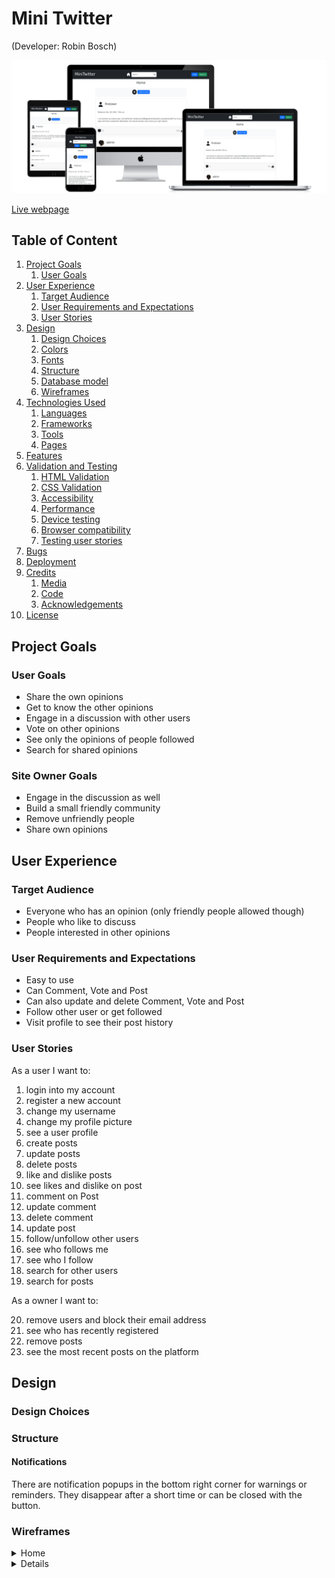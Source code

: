 # Mini Twitter

(Developer: Robin Bosch)

![Mockup image](docs/mockup-preview.png)

[Live webpage](https://ci-pp4-mini-twitter.herokuapp.com/)

## Table of Content

1. [Project Goals](#project-goals)
    1. [User Goals](#user-goals)
2. [User Experience](#user-experience)
    1. [Target Audience](#target-audience)
    2. [User Requirements and Expectations](#user-requirements-and-expectations)
    3. [User Stories](#user-stories)
3. [Design](#design)
    1. [Design Choices](#design-choices)
    2. [Colors](#colors)
    3. [Fonts](#fonts)
    4. [Structure](#structure)
    4. [Database model](#database-model)
    5. [Wireframes](#wireframes)
4. [Technologies Used](#technologies-used)
    1. [Languages](#languages)
    2. [Frameworks](#frameworks)
    3. [Tools](#tools)
    4. [Pages](#pages)
5. [Features](#features)
6. [Validation and Testing](#validation-and-testing)
    1. [HTML Validation](#html-validation)
    2. [CSS Validation](#css-validation)
    3. [Accessibility](#accessibility)
    4. [Performance](#performance)
    5. [Device testing](#device-testing)
    6. [Browser compatibility](#browser-compatibility)
    7. [Testing user stories](#testing-user-stories)
7. [Bugs](#bugs)
8. [Deployment](#deployment)
9. [Credits](#credits)
    1. [Media](#media)
    2. [Code](#code)
    3. [Acknowledgements](#acknowledgements)
10. [License](#license)

## Project Goals

### User Goals

- Share the own opinions
- Get to know the other opinions
- Engage in a discussion with other users
- Vote on other opinions
- See only the opinions of people followed
- Search for shared opinions

### Site Owner Goals

- Engage in the discussion as well
- Build a small friendly community
- Remove unfriendly people
- Share own opinions

## User Experience

### Target Audience

- Everyone who has an opinion (only friendly people allowed though)
- People who like to discuss
- People interested in other opinions

### User Requirements and Expectations

- Easy to use
- Can Comment, Vote and Post
- Can also update and delete Comment, Vote and Post
- Follow other user or get followed
- Visit profile to see their post history

### User Stories

As a user I want to:

1. login into my account
2. register a new account
3. change my username
4. change my profile picture
5. see a user profile
6. create posts
7. update posts
8. delete posts
9. like and dislike posts
10. see likes and dislike on post
11. comment on Post
12. update comment
13. delete comment
14. update post
15. follow/unfollow other users
16. see who follows me
17. see who I follow
18. search for other users
19. search for posts

As a owner I want to:

20. remove users and block their email address
21. see who has recently registered
22. remove posts
23. see the most recent posts on the platform

## Design

### Design Choices

### Structure

#### Notifications

There are notification popups in the bottom right corner for warnings or reminders. They disappear after a short time or can be closed with the button.

### Wireframes

<details>
 <summary>Home</summary>
 <img src="docs/wireframes/home.png">
</details>
<details>

## Technologies Used  

### Languages

- HTML  
- CSS
- Python
- JavaScript

### Frameworks

- [Django](https://www.djangoproject.com/)
- [Bootstrap](https://getbootstrap.com/)
- [Font Awesome](https://fontawesome.com/icons)

### Python libraries

- cloudinary==1.30.0
- dj-database-url==1.2.0
- dj3-cloudinary-storage==0.0.6
- Django==4.1.4
- django-cloudinary-storage==0.3.0
- gunicorn==20.1.0
- Pillow==9.3.0
- psycopg2==2.9.5
- pycodestyle==2.10.0
- pylint==2.15.9
- python-dotenv==0.21.0

### Tools

- [Git](https://git-scm.com/)
- [GitHub](https://github.com/)
- [diagrams.net](https://www.diagrams.net/)
- [Visual Studio Code](https://code.visualstudio.com/)
- [Balsamiq](https://balsamiq.com/)

## Features

## Validation and Testing

### HTML Validation

All HTML validation tests have been passed.  

<details>
 <summary>Index page</summary>
 <img src="docs/validation/html/index-validation.png">
</details>

<details>
 <summary>404 page</summary>
 <img src="docs/validation/html/404-validation.png">
</details>

### CSS Validation

The full website gets errors in the CSS validation test from the font awesome framework.  
Validating the single files passes the tests.  
Variables can't be validated, they show up as warnings.  

<details>
 <summary>Modals CSS</summary>
 <img src="docs/validation/css/modals.png">
</details>

<details>
 <summary>Reset CSS</summary>
 <img src="docs/validation/css/reset.png">
</details>

<details>
 <summary>Styles CSS</summary>
 <img src="docs/validation/css/styles.png">
</details>

<details>
 <summary>Notifications CSS</summary>
 <img src="docs/validation/css/notifications.png">
</details>

### Accessibility

All Wave accessibility tests pass with a few alerts.

<details>
 <summary>Index page</summary>
 <img src="docs/validation/wave/index-wave.png">
</details>


### Performance

The lighthouse tests were good.  
Below are all reports to every page.

<details>
 <summary>Summary</summary>
 <img src="docs/validation/lighthouse-index.png">
 <br>
 <a href="docs/validation/lighthouse/lighthouse-report-index.pdf">Read full report to Index page (PDF)</a>
</details>

### Device testing

The website was tested on the following devices:

- Windows 11 PC (Screen resolution: 2560x1440)
- Xiaomi MI 9 with Android 11 (Screen resolution: 1080x2280)

Other screen resolutions were tested in the browser with dev tools from 2560x1440 down to 320x568.

### Browser compatibility

The following browser were tested:

- Microsoft Edge (Chromium based version)
- Google Chrome
- Mozilla Firefox

Webkit based browser (Safari) could not be tested. Chromium based and Quantum based browser should be working.

### Testing user stories

#### As a user I want to

1. View all my tasks

|Feature|Action|Expected result|Actual result|
|---|---|---|---|
Task list|The list is to the left or can be expanded with the menu toggle on the left|Task list can be viewed|Works as expected|

<details>
 <summary>Screenshot</summary>
<img src="docs/user-stories/first-story-one.png">
 <br>
 <img src="docs/user-stories/first-story-two.png">
</details>

## Bugs

|Status|Bug|Fix|
|---|---|---|
||||

## Deployment

Local deployment:

1. Follow the clone steps below and go to step 2
2. Run the following command to install all required packages

```
pip install -r requirements.txt
```

3. Create a .env file and add the following keys to it:
    - CLOUDINARY_URL --> Url to your cloudinary storage
    - DATABASE_URL --> Your link to your postgres database
    - DEBUG --> Set either to True or False
    - SECRET_KEY --> A random secret key, can be anything
4. Enter the following command to start up the server:

```
python3 manage.py runserver
```

5. The package can now be accessed locally under [localhost:8000](https://localhost:8000)
6. Don't forget to create a super user to access the admin panel with the following command:

```
python3 manage.py createsuperuser
```

Heroku:

1. Create an account at Heroku and login.
2. Click the "Create new app" button on your dashboard, add app name and region.
3. Click on the "Create app" button.
4. Click on the "Settings" tab.
5. Under "Config Vars" click "Reveal Config Vars" add the following keys:
    - CLOUDINARY_URL --> Url to your cloudinary storage
    - DATABASE_URL --> Your link to your postgres database
    - DEBUG --> Set either to True or False
    - SECRET_KEY --> A random secret key, can be anything
6. Under "Buildpacks" click "Add buildpack" and then choose "Python" first and click "Save changes"
7. Go to the "Deploy" tab and choose GitHub as your deployment method
8. Connect your GitHub account
9. Enter your repository name, search for it and click connect when it appears below.
10. In the manual deploy section click "Deploy branch"
11. Optional: You can enable automatic deploys if you want the app to automatically update

You can fork the repository by following these steps:

1. Go to the repository on GitHub  
2. Click on the "Fork" button in the upper right hand corner

You can clone the repository by following these steps:

1. Go to the repository on GitHub
2. Locate the "Code" button above the list of files and click it  
3. Select if you prefer to clone using HTTPS, SSH, or Github CLI and click the "copy" button to copy the URL to your clipboard
4. Open Git Bash
5. Change the current working directory to the one where you want the cloned directory
6. Type git clone and paste the URL from the clipboard ($ git clone <https://github.com/YOUR-USERNAME/YOUR-REPOSITORY>)  
7. Press Enter to create your local clone.

## Credits

### Media

Icons are taken from Font Awesome:  
[FontAwesome](<https://fontawesome.com/>)

### Code

CSS Reset has been used in the reset.css file.  
It was written by Andy Bell in a blog post:  
[Blog post](<https://piccalil.li/blog/a-modern-css-reset/>)

Guides on Flexbox and Grid from CSS-Tricks, that have been used multiple times as a reference.  
[Complete Guide to Grid](<https://css-tricks.com/snippets/css/complete-guide-grid/>)  
[Complete Guide to Flexbox](<https://css-tricks.com/snippets/css/a-guide-to-flexbox/>)  

### Acknowledgements

- A special thanks to my mentor Mo Shami for his feedback and advice, especially on the documentation.
- A thanks to the Code Institute for the great learning resources

## License

This project is published under the MIT license.  
[License](/LICENSE.txt)